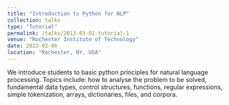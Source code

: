 ```yaml
---
title: "Introduction to Python for NLP"
collection: talks
type: "Tutorial"
permalink: /talks/2013-03-01-tutorial-1
venue: "Rochester Institute of Technology"
date: 2022-02-06
location: "Rochester, NY, USA"
---
```


We introduce students to basic python principles for natural language processing. Topics include: how to analyse the problem to be solved, fundamental data types, control structures, functions, regular expressions, simple tokenization, arrays, dictionaries, files, and corpora.
